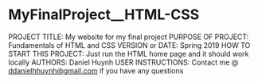 # MyFinalProject__HTML-CSS
PROJECT TITLE: My website for my final project
PURPOSE OF PROJECT: Fundamentals of HTML and CSS
VERSION or DATE: Spring 2019
HOW TO START THIS PROJECT: Just run the HTML home page and it should work locally
AUTHORS: Daniel Huynh
USER INSTRUCTIONS: Contact me @ ddanielhhuynh@gmail.com if you have any questions
